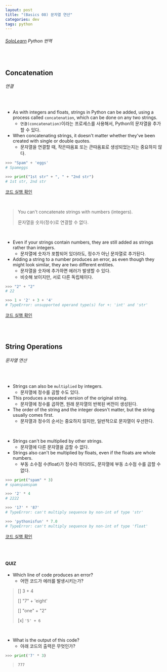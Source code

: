 ```yaml
---
layout: post
title: "(Basics 08) 문자열 연산"
categories: dev
tags: python
---
```


###### [SoloLearn](https://www.sololearn.com) Python 번역

<br>

## Concatenation

###### 연결

<br>

- As with integers and floats, strings in Python can be added, using a process called `concatenation`, which can be done on any two strings.
  - `연결(concatenation)`이라는 프로세스를 사용해서, Python의 문자열을 추가할 수 있다.
- When concatenating strings, it doesn't matter whether they've been created with single or double quotes.
  - 문자열을 연결할 때, 작은따옴표 또는 큰따옴표로 생성되었는지는 중요하지 않다.

```python
>>> "Spam" + 'eggs'
# Spameggs

>>> print("1st str" + ", " + "2nd str")
# 1st str, 2nd str
```

[코드 실행 확인](https://code.sololearn.com/286/#py)

<br>

> You can't concatenate strings with numbers (integers).
>
> 문자열을 숫자(정수)로 연결할 수 없다.

<br>

- Even if your strings contain numbers, they are still added as strings rather than integers.
  - 문자열에 숫자가 포함되어 있더라도, 정수가 아닌 문자열로 추가된다.
- Adding a string to a number produces an error, as even though they might look similar, they are two different entities.
  - 문자열을 숫자에 추가하면 에러가 발생할 수 있다.
  - 비슷해 보이지만, 서로 다른 독립체이다.

```python
>>> "2" + "2"
# 22

>>> 1 + '2' + 3 + '4'
# TypeError: unsupported operand type(s) for +: 'int' and 'str'
```

[코드 실행 확인](https://code.sololearn.com/946/#py)

<br>

<br>

## String Operations

###### 문자열 연산

<br>

- Strings can also be `multiplied` by integers.
  - 문자열에 정수를 곱할 수도 있다.
- This produces a repeated version of the original string.
  - 문자열에 정수를 곱하면, 원래 문자열의 반복된 버전이 생성된다.
- The order of the string and the integer doesn't matter, but the string usually comes first.
  - 문자열과 정수의 순서는 중요하지 않지만, 일반적으로 문자열이 우선한다.

<br>

- Strings can't be multiplied by other strings.
  - 문자열에 다른 문자열을 곱할 수 없다.
- Strings also can't be multiplied by floats, even if the floats are whole numbers.
  - 부동 소수점 수(float)가 정수라 하더라도, 문자열에 부동 소수점 수를 곱할 수 없다.

```python
>>> print("spam" * 3)
# spamspamspam

>>> '2' * 4
# 2222

>>> '17' * '87'
# TypeError: can't multiply sequence by non-int of type 'str'

>>> 'pythonisfun' * 7.0
# TypeError: can't multiply sequence by non-int of type 'float'
```

[코드 실행 확인](https://code.sololearn.com/287/#py)

<br>

<br>

#### QUIZ

- Which line of code produces an error?
  - 어떤 코드가 에러를 발생시키는가?

> [] 3 + 4
>
> [] "7" + 'eight'
>
> [] "one" + "2"
>
> [x] `'5' + 6`

<br>

- What is the output of this code?
  - 아래 코드의 출력은 무엇인가?

```python
>>> print('7' * 3)
```

> `777`

<br>

<br>